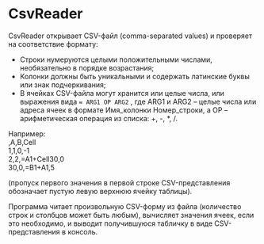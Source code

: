 # CsvReader
CsvReader открывает CSV-файл (comma-separated values) и проверяет на соответствие формату:
- Строки нумеруются целыми положительными числами, необязательно в порядке возрастания;
- Колонки должны быть уникальными и содержать латинские буквы или знак подчеркивания;
- В ячейках CSV-файла могут хранится или целые числа, или выражения вида
`= ARG1 OP ARG2`
, где ARG1 и ARG2 – целые числа или адреса ячеек в формате Имя_колонки Номер_строки, а OP – арифметическая операция из списка: +, -, *, /. 

Например:  
,A,B,Cell  
1,1,0,-1  
2,2,=A1+Cell30,0  
30,0,=B1+A1,5  

(пропуск первого значения в первой строке CSV-представления обозначает пустую левую верхнюю ячейку таблицы).

Программа читает произвольную CSV-форму из файла (количество строк и столбцов может быть любым), вычисляет значения ячеек, если это необходимо, и выводит получившуюся табличку в виде CSV-представления в консоль. 
<!--
Пример запуска программы:  
```console
$ csvreader.exe file.csv
```

Для приведённого примера результат, напечатанный в консоль, может быть таким:
,A,B,Cell  
1,1,0,-1  
2,2,6,0  
30,0,1,5  
-->
